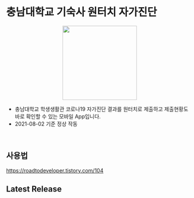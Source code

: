 # 충남대학교 기숙사 원터치 자가진단
<p align="center">
  <img src="https://user-images.githubusercontent.com/50696567/127801566-7c9e2d00-8121-4bd5-8daf-28404e4748ea.jpg" width="200" />
<p/>

* 충남대학교 학생생활관 코로나19 자가진단 결과를 원터치로 제출하고 제출현황도 바로 확인할 수 있는 모바일 App입니다.
* 2021-08-02 기준 정상 작동 
<br>

## 사용법

https://roadtodeveloper.tistory.com/104

## Latest Release

<!--[**.apk download**](링크)-->
